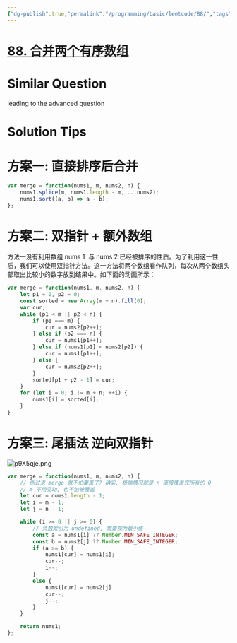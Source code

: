 ```yaml
---
{"dg-publish":true,"permalink":"/programming/basic/leetcode/88/","tags":["leetcode/pointer/double","leetcode/solved","leetcode/sort/merge"]}
---
```



# [88. 合并两个有序数组](https://leetcode.cn/problems/merge-sorted-array/)

# Similar Question

leading to the advanced question

# Solution Tips

# 方案一: 直接排序后合并

```js
var merge = function(nums1, m, nums2, n) {
    nums1.splice(m, nums1.length - m, ...nums2);
    nums1.sort((a, b) => a - b);
};
```

# 方案二: 双指针 + 额外数组

方法一没有利用数组 nums 1 ​ 与 nums 2 ​ 已经被排序的性质。为了利用这一性质，我们可以使用双指针方法。这一方法将两个数组看作队列，每次从两个数组头部取出比较小的数字放到结果中。如下面的动画所示：

```js
var merge = function(nums1, m, nums2, n) {
    let p1 = 0, p2 = 0;
    const sorted = new Array(m + n).fill(0);
    var cur;
    while (p1 < m || p2 < n) {
        if (p1 === m) {
            cur = nums2[p2++];
        } else if (p2 === n) {
            cur = nums1[p1++];
        } else if (nums1[p1] < nums2[p2]) {
            cur = nums1[p1++];
        } else {
            cur = nums2[p2++];
        }
        sorted[p1 + p2 - 1] = cur;
    }
    for (let i = 0; i != m + n; ++i) {
        nums1[i] = sorted[i];
    }
}
```

# 方案三: 尾插法 逆向双指针

![p9X5qje.png](https://s1.ax1x.com/2023/05/29/p9X5qje.png)

```js
var merge = function(nums1, m, nums2, n) {
    // 倒过来 merge 就不怕覆盖了? 确实, 极端情况就是 n 直接覆盖完所有的 0
    // m 不用变动, 也不怕被覆盖
    let cur = nums1.length - 1;
    let i = m - 1;
    let j = n - 1;

    while (i >= 0 || j >= 0) {
        // 负数索引为 undefined, 需要视为最小值
        const a = nums1[i] ?? Number.MIN_SAFE_INTEGER;
        const b = nums2[j] ?? Number.MIN_SAFE_INTEGER;
        if (a >= b) {
            nums1[cur] = nums1[i];
            cur--;
            i--;
        }
        else {
            nums1[cur] = nums2[j]
            cur--;
            j--;
        }
    }

    return nums1;
};
```
